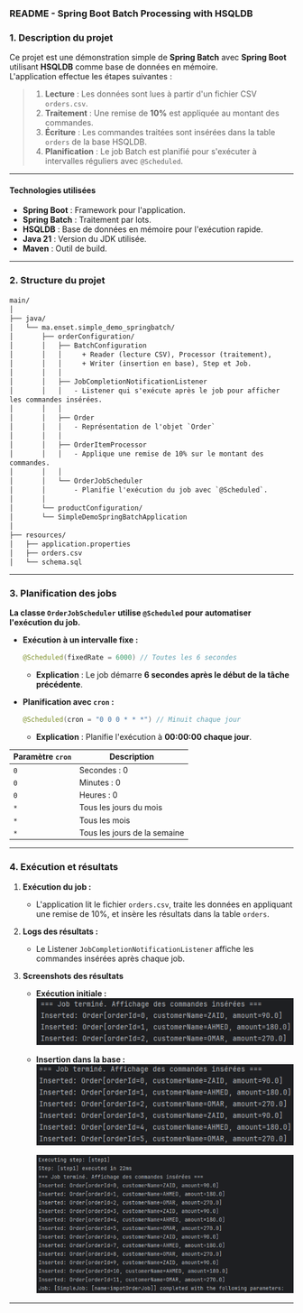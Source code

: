 ### **README - Spring Boot Batch Processing with HSQLDB**

### **1. Description du projet**

Ce projet est une démonstration simple de **Spring Batch** avec **Spring Boot** utilisant **HSQLDB** comme base de données en mémoire.  
L'application effectue les étapes suivantes :

>1. **Lecture** : Les données sont lues à partir d'un fichier CSV `orders.csv`.
>2. **Traitement** : Une remise de **10%** est appliquée au montant des commandes.
>3. **Écriture** : Les commandes traitées sont insérées dans la table `orders` de la base HSQLDB.
>4. **Planification** : Le job Batch est planifié pour s'exécuter à intervalles réguliers avec `@Scheduled`.

---
#### **Technologies utilisées**

- **Spring Boot** : Framework pour l'application.
- **Spring Batch** : Traitement par lots.
- **HSQLDB** : Base de données en mémoire pour l'exécution rapide.
- **Java 21** : Version du JDK utilisée.
- **Maven** : Outil de build.
---

### **2. Structure du projet**
```
main/
│
├── java/
│   └── ma.enset.simple_demo_springbatch/
│       ├── orderConfiguration/
│       │   ├── BatchConfiguration
│       │   │     + Reader (lecture CSV), Processor (traitement), 
│       │   │     + Writer (insertion en base), Step et Job.
│       │   │
│       │   ├── JobCompletionNotificationListener
│       │   │   - Listener qui s'exécute après le job pour afficher les commandes insérées.
│       │   │
│       │   ├── Order
│       │   │   - Représentation de l'objet `Order`
│       │   │
│       │   ├── OrderItemProcessor
│       │   │   - Applique une remise de 10% sur le montant des commandes.
│       │   │
│       │   └── OrderJobScheduler
│       │       - Planifie l'exécution du job avec `@Scheduled`.
│       │
│       └── productConfiguration/
│       └── SimpleDemoSpringBatchApplication
│
├── resources/
│   ├── application.properties
│   ├── orders.csv
│   └── schema.sql
```
---

### **3. Planification des jobs**

**La classe `OrderJobScheduler` utilise `@Scheduled` pour automatiser l'exécution du job.**

- **Exécution à un intervalle fixe :**
   ```java
   @Scheduled(fixedRate = 6000) // Toutes les 6 secondes
   ```
    - **Explication** : Le job démarre **6 secondes après le début de la tâche précédente**.

- **Planification avec `cron` :**
   ```java
   @Scheduled(cron = "0 0 0 * * *") // Minuit chaque jour
   ```
    - **Explication** : Planifie l'exécution à **00:00:00 chaque jour**.

| Paramètre `cron`         | Description                         |
|---------------------------|-------------------------------------|
| `0`                      | Secondes : 0                       |
| `0`                      | Minutes : 0                        |
| `0`                      | Heures : 0                         |
| `*`                      | Tous les jours du mois             |
| `*`                      | Tous les mois                      |
| `*`                      | Tous les jours de la semaine       |

---

### **4. Exécution et résultats**

1. **Exécution du job :**
    - L'application lit le fichier `orders.csv`, traite les données en appliquant une remise de 10%, et insère les résultats dans la table `orders`.

2. **Logs des résultats :**
    - Le Listener `JobCompletionNotificationListener` affiche les commandes insérées après chaque job.

3. **Screenshots des résultats**  
    - **Exécution initiale :**  
      _![job1.png](img/job1.png)_
    - **Insertion dans la base :**  
      _![img.png](img/img.png)_
   
      _![img_1.png](img/img_1.png)_

---